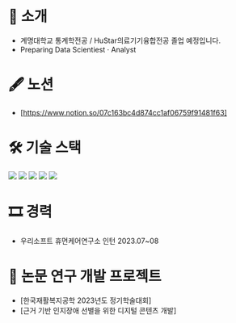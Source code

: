 # 📌 소개
- 계명대학교 통계학전공 / HuStar의료기기융합전공 졸업 예정입니다.
- Preparing Data Scientiest · Analyst

# 🖋 노션
- [https://www.notion.so/07c163bc4d874cc1af06759f91481f63]

# 🛠 기술 스택
<img src="https://img.shields.io/badge/python-3776AB?style=for-the-badge&logo=python&logoColor=white"> <img src="https://img.shields.io/badge/Pytorch-EE4C2C?style=for-the-badge&logo=Pytorch&logoColor=white">   <img src="https://img.shields.io/badge/SQLite-003B57?style=for-the-badge&logo=SQLite&logoColor=white">  <img src="https://img.shields.io/badge/Spss-0A9EDC?style=for-the-badge&logo=Spss&logoColor=white"> <img src="https://img.shields.io/badge/SAS-8CAAE6?style=for-the-badge&logo=SAS&logoColor=white"> 

# 🎞 경력
- 우리소프트 휴먼케어연구소 인턴 2023.07~08

# 📜 논문 연구 개발 프로젝트
- [한국재활복지공학 2023년도 정기학술대회]
- [근거 기반 인지장애 선별을 위한 디지털 콘텐츠 개발]





  
